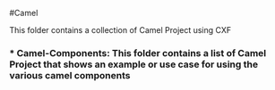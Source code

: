 #Camel

This folder contains a collection of Camel Project using CXF

### * Camel-Components: This folder contains a list of Camel Project that shows an example or use case for using the various camel components 

